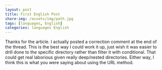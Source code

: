```yaml
---
layout: post
title: First English Post
share-img: /assets/img/path.jpg
tags: [languages, English]
categories: languages English
---
```


Thanks for the article. I actually posted a correction comment at the end of the thread. This is the best way I could work it up, just wish it was easier to drill done to the specific directory rather than filter it with conditional. That could get real laborious given really deep/nested directories. Either way, I think this is what you were saying about using the URL method.

